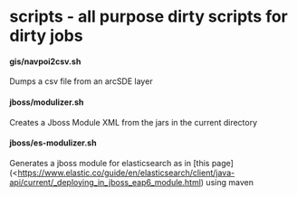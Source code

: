 # scripts - all purpose dirty scripts for dirty jobs

#### gis/navpoi2csv.sh
Dumps a csv file from an arcSDE layer
#### jboss/modulizer.sh
Creates a Jboss Module XML from the jars in the current directory
#### jboss/es-modulizer.sh
Generates a jboss module for elasticsearch as in [this page](<https://www.elastic.co/guide/en/elasticsearch/client/java-api/current/_deploying_in_jboss_eap6_module.html) using maven 

